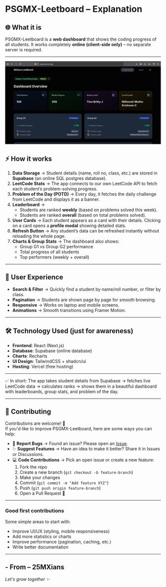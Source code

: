 # PSGMX-Leetboard – Explanation

## 🌐 What it is

PSGMX-Leetboard is a **web dashboard** that shows the coding progress of all students.
It works completely **online (client-side only)** – no separate server is required.

---
![Dashboard Preview](public/image.png)

## ⚡ How it works

1. **Data Storage** → Student details (name, roll no, class, etc.) are stored in **Supabase** (an online SQL postgres database).
2. **LeetCode Stats** → The app connects to our own LeetCode API to fetch each student’s problem-solving progress.
3. **Problem of the Day (POTD)** → Every day, it fetches the daily challenge from LeetCode and displays it as a banner.
4. **Leaderboard** →
   * Students are ranked **weekly** (based on problems solved this week).
   * Students are ranked **overall** (based on total problems solved).
5. **User Cards** → Each student appears as a card with their details. Clicking on a card opens a **profile modal** showing detailed stats.
6. **Refresh Button** → Any student’s data can be refreshed instantly without reloading the whole page.
7. **Charts & Group Stats** → The dashboard also shows:
   * Group G1 vs Group G2 performance
   * Total progress of all students
   * Top performers (weekly + overall)

---

## 🎨 User Experience

* **Search & Filter** → Quickly find a student by name/roll number, or filter by class.
* **Pagination** → Students are shown page by page for smooth browsing.
* **Responsive** → Works on laptop and mobile screens.
* **Animations** → Smooth transitions using Framer Motion.

---

## 🛠️ Technology Used (just for awareness)

* **Frontend**: React (Next.js)
* **Database**: Supabase (online database)
* **Charts**: Recharts
* **UI Design**: TailwindCSS + shadcn/ui
* **Hosting**: Vercel (free hosting)

---

✅ In short:
The app takes student details from Supabase → fetches live LeetCode data → calculates ranks → shows them in a beautiful dashboard with leaderboards, group stats, and problem of the day.

---

## 🤝 Contributing

Contributions are welcome! 🎉  
If you'd like to improve PSGMX-Leetboard, here are some ways you can help:

- 🐛 **Report Bugs** → Found an issue? Please open an [Issue](../../issues).
- ✨ **Suggest Features** → Have an idea to make it better? Share it in Issues or Discussions.
- 💻 **Code Contributions** → Pick an open issue or create a new feature:
  1. Fork the repo
  2. Create a new branch (`git checkout -b feature-branch`)
  3. Make your changes
  4. Commit (`git commit -m "Add feature XYZ"`)
  5. Push (`git push origin feature-branch`)
  6. Open a Pull Request 🎯

---

### Good first contributions

Some simple areas to start with:
- Improve UI/UX (styling, mobile responsiveness)
- Add more statistics or charts
- Improve performance (pagination, caching, etc.)
- Write better documentation

---

## - From – 25MXians  
*Let's grow together ✨* 